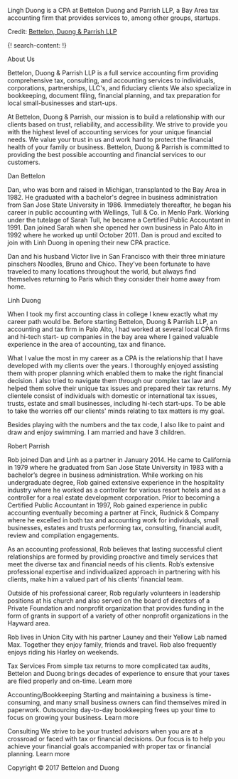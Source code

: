 
Lingh Duong is a CPA at Bettelon Duong and Parrish LLP, a Bay Area tax accounting firm that provides services to, among other groups, startups. 

Credit: [Bettelon, Duong & Parrish LLP](http://www.bndcpas.com/home)

{! search-content: !}

About Us

Bettelon, Duong & Parrish LLP is a full service accounting firm providing comprehensive tax, consulting, and accounting services to individuals, corporations, partnerships, LLC's, and fiduciary clients We also specialize in bookkeeping, document filing, financial planning, and tax preparation for local small-businesses and start-ups.

At Bettelon, Duong & Parrish, our mission is to build a relationship with our clients based on trust, reliability, and accessibility. We strive to provide you with the highest level of accounting services for your unique financial needs. We value your trust in us and work hard to protect the financial health of your family or business. Bettelon, Duong & Parrish is committed to providing the best possible accounting and financial services to our customers.



Dan Bettelon

Dan, who was born and raised in Michigan, transplanted to the Bay Area in 1982. He graduated with a bachelor's degree in business administration from San Jose State University in 1986. Immediately thereafter, he began his career in public accounting with Wellings, Tull & Co. in Menlo Park. Working under the tutelage of Sarah Tull, he became a Certified Public Accountant in 1991. Dan joined Sarah when she opened her own business in Palo Alto in 1992 where he worked up until October 2011. Dan is proud and excited to join with Linh Duong in opening their new CPA practice.

Dan and his husband Victor live in San Francisco with their three miniature pinschers Noodles, Bruno and Chico. They've been fortunate to have traveled to many locations throughout the world, but always find themselves returning to Paris which they consider their home away from home.



Linh Duong

When I took my first accounting class in college I knew exactly what my career path would be. Before starting Bettelon, Duong & Parrish LLP, an accounting and tax firm in Palo Alto, I had worked at several local CPA firms and hi-tech start- up companies in the bay area where I gained valuable experience in the area of accounting, tax and finance.

What I value the most in my career as a CPA is the relationship that I have developed with my clients over the years. I thoroughly enjoyed assisting them with proper planning which enabled them to make the right financial decision. I also tried to navigate them through our complex tax law and helped them solve their unique tax issues and prepared their tax returns. My clientele consist of individuals with domestic or international tax issues, trusts, estate and small businesses, including hi-tech start-ups. To be able to take the worries off our clients' minds relating to tax matters is my goal.

Besides playing with the numbers and the tax code, I also like to paint and draw and enjoy swimming. I am married and have 3 children.



Robert Parrish

Rob joined Dan and Linh as a partner in January 2014. He came to California in 1979 where he graduated from San Jose State University in 1983 with a bachelor’s degree in business administration. While working on his undergraduate degree, Rob gained extensive experience in the hospitality industry where he worked as a controller for various resort hotels and as a controller for a real estate development corporation. Prior to becoming a Certified Public Accountant in 1997, Rob gained experience in public accounting eventually becoming a partner at Finck, Rudnick & Company where he excelled in both tax and accounting work for individuals, small businesses, estates and trusts performing tax, consulting, financial audit, review and compilation engagements.

As an accounting professional, Rob believes that lasting successful client relationships are formed by providing proactive and timely services that meet the diverse tax and financial needs of his clients. Rob’s extensive professional expertise and individualized approach in partnering with his clients, make him a valued part of his clients’ financial team.

Outside of his professional career, Rob regularly volunteers in leadership positions at his church and also served on the board of directors of a Private Foundation and nonprofit organization that provides funding in the form of grants in support of a variety of other nonprofit organizations in the Hayward area.

Rob lives in Union City with his partner Launey and their Yellow Lab named Max. Together they enjoy family, friends and travel. Rob also frequently enjoys riding his Harley on weekends.



Tax Services
From simple tax returns to more complicated tax audits, Bettelon and Duong brings decades of experience to ensure that your taxes are filed properly and on-time.
Learn more


Accounting/Bookkeeping
Starting and maintaining a business is time-consuming, and many small business owners can find themselves mired in paperwork. Outsourcing day-to-day bookkeeping frees up your time to focus on growing your business.
Learn more


Consulting
We strive to be your trusted advisors when you are at a crossroad or faced with tax or financial decisions. Our focus is to help you achieve your financial goals accompanied with proper tax or financial planning.
Learn more

Copyright © 2017 Bettelon and Duong
